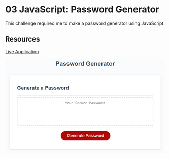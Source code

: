 # 03 JavaScript: Password Generator

This challenge required me to make a password generator using JavaScript.
## Resources

<a href='https://spurgason.github.io/password-generator/'>Live Application</a>

<img src="assets\images\03-javascript-homework-demo.png">